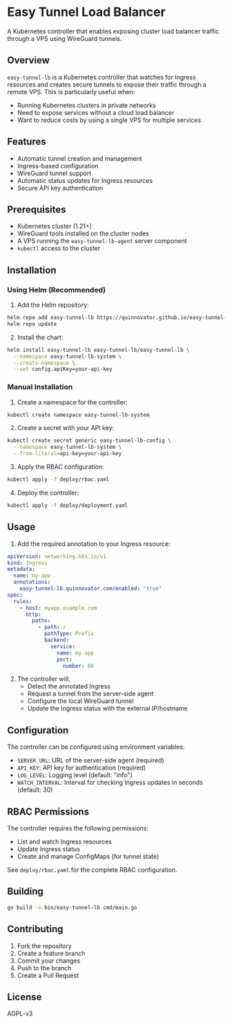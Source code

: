 # Easy Tunnel Load Balancer

A Kubernetes controller that enables exposing cluster load balancer traffic through a VPS using WireGuard tunnels.

## Overview

`easy-tunnel-lb` is a Kubernetes controller that watches for Ingress resources and creates secure tunnels to expose their traffic through a remote VPS. This is particularly useful when:

- Running Kubernetes clusters in private networks
- Need to expose services without a cloud load balancer
- Want to reduce costs by using a single VPS for multiple services

## Features

- Automatic tunnel creation and management
- Ingress-based configuration
- WireGuard tunnel support
- Automatic status updates for Ingress resources
- Secure API key authentication

## Prerequisites

- Kubernetes cluster (1.21+)
- WireGuard tools installed on the cluster nodes
- A VPS running the `easy-tunnel-lb-agent` server component
- `kubectl` access to the cluster

## Installation

### Using Helm (Recommended)

1. Add the Helm repository:
```bash
helm repo add easy-tunnel-lb https://quinnovator.github.io/easy-tunnel-lb
helm repo update
```

2. Install the chart:
```bash
helm install easy-tunnel-lb easy-tunnel-lb/easy-tunnel-lb \
  --namespace easy-tunnel-lb-system \
  --create-namespace \
  --set config.apiKey=your-api-key
```

### Manual Installation

1. Create a namespace for the controller:

```bash
kubectl create namespace easy-tunnel-lb-system
```

2. Create a secret with your API key:

```bash
kubectl create secret generic easy-tunnel-lb-config \
  --namespace easy-tunnel-lb-system \
  --from-literal=api-key=your-api-key
```

3. Apply the RBAC configuration:

```bash
kubectl apply -f deploy/rbac.yaml
```

4. Deploy the controller:

```bash
kubectl apply -f deploy/deployment.yaml
```

## Usage

1. Add the required annotation to your Ingress resource:

```yaml
apiVersion: networking.k8s.io/v1
kind: Ingress
metadata:
  name: my-app
  annotations:
    easy-tunnel-lb.quinnovator.com/enabled: "true"
spec:
  rules:
    - host: myapp.example.com
      http:
        paths:
          - path: /
            pathType: Prefix
            backend:
              service:
                name: my-app
                port:
                  number: 80
```

2. The controller will:
   - Detect the annotated Ingress
   - Request a tunnel from the server-side agent
   - Configure the local WireGuard tunnel
   - Update the Ingress status with the external IP/hostname

## Configuration

The controller can be configured using environment variables:

- `SERVER_URL`: URL of the server-side agent (required)
- `API_KEY`: API key for authentication (required)
- `LOG_LEVEL`: Logging level (default: "info")
- `WATCH_INTERVAL`: Interval for checking Ingress updates in seconds (default: 30)

## RBAC Permissions

The controller requires the following permissions:

- List and watch Ingress resources
- Update Ingress status
- Create and manage ConfigMaps (for tunnel state)

See `deploy/rbac.yaml` for the complete RBAC configuration.

## Building

```bash
go build -o bin/easy-tunnel-lb cmd/main.go
```

## Contributing

1. Fork the repository
2. Create a feature branch
3. Commit your changes
4. Push to the branch
5. Create a Pull Request

## License

AGPL-v3
